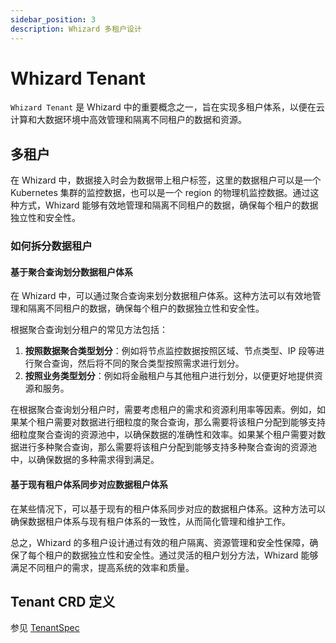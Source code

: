 ```yaml
---
sidebar_position: 3
description: Whizard 多租户设计
---
```


# Whizard Tenant

`Whizard Tenant` 是 Whizard 中的重要概念之一，旨在实现多租户体系，以便在云计算和大数据环境中高效管理和隔离不同租户的数据和资源。

## 多租户

在 Whizard 中，数据接入时会为数据带上租户标签，这里的数据租户可以是一个 Kubernetes 集群的监控数据，也可以是一个 region 的物理机监控数据。通过这种方式，Whizard 能够有效地管理和隔离不同租户的数据，确保每个租户的数据独立性和安全性。

### 如何拆分数据租户

#### 基于聚合查询划分数据租户体系

在 Whizard 中，可以通过聚合查询来划分数据租户体系。这种方法可以有效地管理和隔离不同租户的数据，确保每个租户的数据独立性和安全性。

根据聚合查询划分租户的常见方法包括：

1. **按照数据聚合类型划分**：例如将节点监控数据按照区域、节点类型、IP 段等进行聚合查询，然后将不同的聚合类型按照需求进行划分。
2. **按照业务类型划分**：例如将金融租户与其他租户进行划分，以便更好地提供资源和服务。

在根据聚合查询划分租户时，需要考虑租户的需求和资源利用率等因素。例如，如果某个租户需要对数据进行细粒度的聚合查询，那么需要将该租户分配到能够支持细粒度聚合查询的资源池中，以确保数据的准确性和效率。如果某个租户需要对数据进行多种聚合查询，那么需要将该租户分配到能够支持多种聚合查询的资源池中，以确保数据的多种需求得到满足。

#### 基于现有租户体系同步对应数据租户体系

在某些情况下，可以基于现有的租户体系同步对应的数据租户体系。这种方法可以确保数据租户体系与现有租户体系的一致性，从而简化管理和维护工作。

总之，Whizard 的多租户设计通过有效的租户隔离、资源管理和安全性保障，确保了每个租户的数据独立性和安全性。通过灵活的租户划分方法，Whizard 能够满足不同租户的需求，提高系统的效率和质量。

## Tenant CRD 定义

参见 [TenantSpec](https://whizardtelemetry.github.io/docs/whizard-docs/references/api/api.md)
